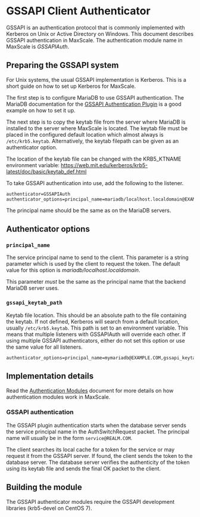 # GSSAPI Client Authenticator

GSSAPI is an authentication protocol that is commonly implemented with Kerberos
on Unix or Active Directory on Windows. This document describes GSSAPI
authentication in MaxScale. The authentication module name in MaxScale is
*GSSAPIAuth*.

## Preparing the GSSAPI system

For Unix systems, the usual GSSAPI implementation is Kerberos. This is a short
guide on how to set up Kerberos for MaxScale.

The first step is to configure MariaDB to use GSSAPI authentication. The MariaDB
documentation for the
[GSSAPI Authentication Plugin](https://mariadb.com/kb/en/mariadb/gssapi-authentication-plugin/)
is a good example on how to set it up.

The next step is to copy the keytab file from the server where MariaDB is
installed to the server where MaxScale is located. The keytab file must be
placed in the configured default location which almost always is
`/etc/krb5.keytab`. Alternatively, the keytab filepath can be given as an
authenticator option.

The location of the keytab file can be changed with the KRB5_KTNAME environment
variable: https://web.mit.edu/kerberos/krb5-latest/doc/basic/keytab_def.html

To take GSSAPI authentication into use, add the following to the listener.

```
authenticator=GSSAPIAuth
authenticator_options=principal_name=mariadb/localhost.localdomain@EXAMPLE.COM
```

The principal name should be the same as on the MariaDB servers.

## Authenticator options

### `principal_name`

The service principal name to send to the client. This parameter is a string
parameter which is used by the client to request the token. The default value
for this option is _mariadb/localhost.localdomain_.

This parameter *must* be the same as the principal name that the backend MariaDB
server uses.

### `gssapi_keytab_path`

Keytab file location. This should be an absolute path to the file containing the
keytab. If not defined, Kerberos will search from a default location, usually
`/etc/krb5.keytab`. This path is set to an environment variable. This means that
multiple listeners with GSSAPIAuth will override each other. If using multiple
GSSAPI authenticators, either do not set this option or use the same value for
all listeners.

```
authenticator_options=principal_name=mymariadb@EXAMPLE.COM,gssapi_keytab_path=/home/user/mymariadb.keytab
```

## Implementation details

Read the [Authentication Modules](Authentication-Modules.md) document for more
details on how authentication modules work in MaxScale.

### GSSAPI authentication

The GSSAPI plugin authentication starts when the database server sends the
service principal name in the AuthSwitchRequest packet. The principal name will
usually be in the form `service@REALM.COM`.

The client searches its local cache for a token for the service or may request
it from the GSSAPI server. If found, the client sends the token to the database
server. The database server verifies the authenticity of the token using its
keytab file and sends the final OK packet to the client.

## Building the module

The GSSAPI authenticator modules require the GSSAPI development libraries
(krb5-devel on CentOS 7).
